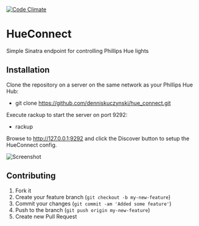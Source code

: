 [![Code Climate](https://codeclimate.com/badge.png)](https://codeclimate.com/github/denniskuczynski/hue_connect)

# HueConnect

Simple Sinatra endpoint for controlling Phillips Hue lights

## Installation

Clone the repository on a server on the same network as your Phillips Hue Hub:
* git clone https://github.com/denniskuczynski/hue_connect.git

Execute rackup to start the server on port 9292:
* rackup

Browse to http://127.0.0.1:9292 and click the Discover button to setup the HueConnect config.

![Screenshot](http://s13.postimage.org/6m2v6ow6v/Hue_Connect_0_0_2_140542.png)

## Contributing

1. Fork it
2. Create your feature branch (`git checkout -b my-new-feature`)
3. Commit your changes (`git commit -am 'Added some feature'`)
4. Push to the branch (`git push origin my-new-feature`)
5. Create new Pull Request

